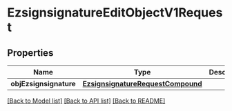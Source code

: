 # EzsignsignatureEditObjectV1Request

## Properties
Name | Type | Description | Notes
------------ | ------------- | ------------- | -------------
**objEzsignsignature** | [**EzsignsignatureRequestCompound**](EzsignsignatureRequestCompound.md) |  | 

[[Back to Model list]](../README.md#documentation-for-models) [[Back to API list]](../README.md#documentation-for-api-endpoints) [[Back to README]](../README.md)


